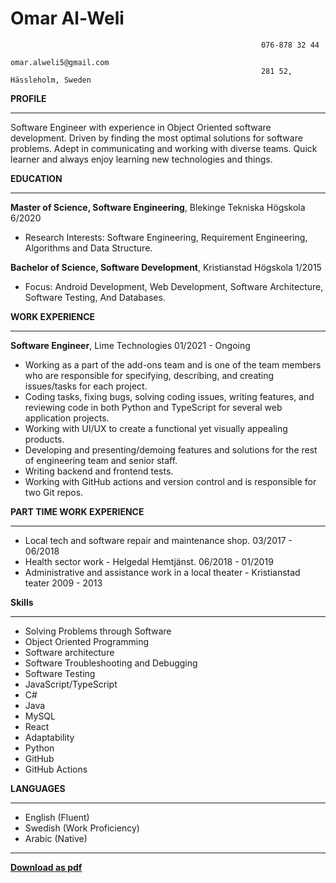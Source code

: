 # Omar Al-Weli
                                                            076-878 32 44
                                                            omar.alweli5@gmail.com
                                                            281 52, Hässleholm, Sweden

**PROFILE**

---------------------------------------------------------------------------------------------------------------------------------
Software Engineer with experience in Object Oriented software development. Driven by finding the most optimal solutions for software problems. Adept in communicating and working with diverse teams. Quick learner and always enjoy learning new technologies and things. 

**EDUCATION**

---------------------------------------------------------------------------------------------------------------------------------
**Master of Science, Software Engineering**, Blekinge Tekniska Högskola                                 6/2020
- Research Interests: Software Engineering, Requirement Engineering, Algorithms and Data Structure.

**Bachelor of Science, Software Development**, Kristianstad Högskola                                    1/2015
- Focus: Android Development, Web Development, Software Architecture, Software Testing, And Databases.

**WORK EXPERIENCE**

---------------------------------------------------------------------------------------------------------------------------------
**Software Engineer**, Lime Technologies                    01/2021 - Ongoing
- Working as a part of the add-ons team and is one of the team members who are responsible for specifying, describing, and creating issues/tasks for each project.
- Coding tasks, fixing bugs, solving coding issues, writing features, and reviewing code in both Python and TypeScript for several web application projects.
- Working with UI/UX to create a functional yet visually appealing products.
- Developing and presenting/demoing features and solutions for the rest of engineering team and senior staff.
- Writing backend and frontend tests.
- Working with GitHub actions and version control and is responsible for two Git repos.

**PART TIME WORK EXPERIENCE**

---------------------------------------------------------------------------------------------------------------------------------
- Local tech and software repair and maintenance shop.                                                  03/2017 - 06/2018
- Health sector work - Helgedal Hemtjänst.                                                              06/2018 - 01/2019
- Administrative and assistance work in a local theater - Kristianstad teater                           2009 - 2013


**Skills**

---------------------------------------------------------------------------------------------------------------------------------
- Solving Problems through Software
- Object Oriented Programming
- Software architecture
- Software Troubleshooting and Debugging
- Software Testing
- JavaScript/TypeScript
- C#
- Java
- MySQL
- React
- Adaptability
- Python
- GitHub
- GitHub Actions

**LANGUAGES**

---------------------------------------------------------------------------------------------------------------------------------
- English (Fluent)
- Swedish (Work Proficiency)
- Arabic (Native)
---------------------------------------------------------------------------------------------------------------------------------

**[Download as pdf](https://github.com/OmarAl-Weli/personal-cv/raw/main/Omar_Al-Weli_CV.pdf)**